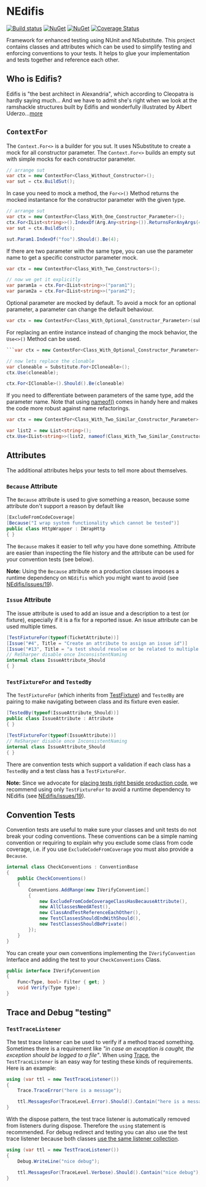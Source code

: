 # NEdifis

[![Build status](https://ci.appveyor.com/api/projects/status/tghwql6ktsc9enqw?svg=true)](https://ci.appveyor.com/project/awesome-inc-build/nedifis)
[![NuGet](https://img.shields.io/nuget/v/NEdifis.svg?style=flat-square)](https://www.nuget.org/packages/NEdifis/)
[![NuGet](https://img.shields.io/nuget/dt/NEdifis.svg?style=flat-square)](https://www.nuget.org/packages/NEdifis/)
[![Coverage Status](https://coveralls.io/repos/github/awesome-inc/NEdifis/badge.svg?branch=develop)](https://coveralls.io/github/awesome-inc/NEdifis?branch=develop)

Framework for enhanced testing using NUnit and NSubstitute. This project contains classes and
attributes which can be used to simplify testing and enforcing conventions to your tests. It
helps to glue your implementation and tests together and reference each other.

## Who is Edifis?

Edifis is "the best architect in Alexandria", which according to Cleopatra is hardly saying much... And we have to
admit she's right when we look at the ramshackle structures built by Edifis and wonderfully illustrated
by Albert Uderzo...[more](http://www.asterix.com/the-a-to-z-of-asterix/characters/edifis.html "Edifis")

## `ContextFor`

The `Context.For<>` is a builder for you sut. It uses NSubstitute to create a mock for all constructor parameter. The `Context.For<>` builds an empty sut with simple mocks for each constructor parameter.

```csharp
// arrange sut
var ctx = new ContextFor<Class_Without_Constructor>();
var sut = ctx.BuildSut();
```

In case you need to mock a method, the `For<>()` Method returns the mocked instantance for the constructor parameter with the given type.

```csharp
// arrange sut
var ctx = new ContextFor<Class_With_One_Constructor_Parameter>();
ctx.For<IList<string>>().IndexOf(Arg.Any<string>()).ReturnsForAnyArgs(4);
var sut = ctx.BuildSut();

sut.Param1.IndexOf("foo").Should().Be(4);
```

If there are two parameter with the same type, you can use the parameter name to get a specific constructor parameter mock.

```csharp
var ctx = new ContextFor<Class_With_Two_Constructors>();

// now we get it explicitly
var param1a = ctx.For<IList<string>>("param1");
var param2a = ctx.For<IList<string>>("param2");
```

Optional parameter are mocked by default. To avoid a mock for an optional parameter, a parameter can change the default behaviour.

```csharp
var ctx = new ContextFor<Class_With_Optional_Constructor_Parameter>(substituteOptionalParameter: false);
```

For replacing an entire instance instead of changing the mock behavior, the `Use<>()` Method can be used.

```csharp
```var ctx = new ContextFor<Class_With_Optional_Constructor_Parameter>();

// now lets replace the clonable
var cloneable = Substitute.For<ICloneable>();
ctx.Use(cloneable);

ctx.For<IClonable>().Should().Be(cloneable)
```

If you need to differentiate between parameters of the same type, add the parameter name. Note that using [nameof()](https://msdn.microsoft.com/en-us/library/dn986596.aspx) comes in handy here and makes the code more robust against name refactorings.

```csharp
var ctx = new ContextFor<Class_With_Two_Similar_Constructor_Parameter>();

var list2 = new List<string>();
ctx.Use<IList<string>>(list2, nameof(Class_With_Two_Similar_Constructor_Parameter.Param2));
```

## Attributes

The additional attributes helps your tests to tell more about themselves.

### `Because` Attribute

The `Because` attribute is used to give something a reason, because some attribute don't support
a reason by default like

```csharp
[ExcludeFromCodeCoverage]
[Because("I wrap system functionality which cannot be tested")]
public class HttpWrapper : IWrapHttp
{ }
```

The `Because` makes it easier to tell _why_ you have done something. Attribute are easier than
inspecting the file history and the attribute can be used for your convention tests (see below).

**Note:** Using the `Because` attribute on a production classes imposes a runtime dependency on `NEdifis` which you
might want to avoid (see [NEdifis/issues/19](https://github.com/awesome-inc/NEdifis/issues/19)).

### `Issue` Attribute

The issue attribute is used to add an issue and a description to a test (or fixture), especially
if it is a fix for a reported issue. An issue attribute can be used multiple times.

```csharp
[TestFixtureFor(typeof(TicketAttribute))]
[Issue("#4", Title = "Create an attribute to assign an issue id")]
[Issue("#13", Title = "a test should resolve or be related to multiple issues")]
// ReSharper disable once InconsistentNaming
internal class IssueAttribute_Should
{ }
```

### `TestFixtureFor` and `TestedBy`

The `TestFixtureFor` (which inherits from [TestFixture](https://github.com/nunit/docs/wiki/TestFixture-Attribute)) and `TestedBy` are pairing to make navigating between class and its fixture even easier.

```csharp
[TestedBy(typeof(IssueAttribute_Should))]
public class IssueAttribute : Attribute
{ }

[TestFixtureFor(typeof(IssueAttribute))]
// ReSharper disable once InconsistentNaming
internal class IssueAttribute_Should
{ }
```

There are convention tests which support a validation if each class has a `TestedBy` and a test class
has a `TestFixtureFor`.

**Note:** Since we advocate for [placing tests right beside production code](https://awesome-incremented.blogspot.de/2015/06/shipping-tests-along-with-production.html), we recommend using only `TestFixtureFor` to avoid a runtime dependency to NEdifis (see [NEdifis/issues/19](https://github.com/awesome-inc/NEdifis/issues/19)).

## Convention Tests

Convention tests are useful to make sure your classes and unit tests do not break your coding conventions. 
These conventions can be a simple naming convention or requiring to explain why you exclude some class from code coverage, i.e. if you use `ExcludeCodeFromCoverage` you must also provide a `Because`.

```csharp
internal class CheckConventions : ConventionBase
{
    public CheckConventions()
    {
        Conventions.AddRange(new IVerifyConvention[]
        {
            new ExcludeFromCodeCoverageClassHasBecauseAttribute(),
            new AllClassesNeedATest(),
            new ClassAndTestReferenceEachOther(),
            new TestClassesShouldEndWithShould(),
            new TestClassesShouldBePrivate()
        });
    }
}
```

You can create your own conventions implementing the `IVerifyConvention` Interface and adding the test to your `CheckConventions` Class.

```csharp
public interface IVerifyConvention
{
    Func<Type, bool> Filter { get; }
    void Verify(Type type);
}
```

## Trace and Debug "testing"

### `TestTraceListener`

The test trace listener can be used to verify if a method traced something. Sometimes there is a requirement like
*"in case an exception is caught, the exception should be logged to a file"*. When using [Trace](https://msdn.microsoft.com/en-us/library/system.diagnostics.trace(v=vs.110).aspx), the `TestTraceListener` is an easy way for testing these kinds of requirements. Here is an example:

```csharp
using (var ttl = new TestTraceListener())
{
    Trace.TraceError("here is a message");

    ttl.MessagesFor(TraceLevel.Error).Should().Contain("here is a message");
}
```

With the dispose pattern, the test trace listener is automatically removed from listeners during dispose. Therefore
the `using` statement is recommended. For debug redirect and testing you can also use the test trace listener because both classes [use the same listener collection]("https://msdn.microsoft.com/en-us/library/system.diagnostics.debug.listeners(v=vs.110).aspx").

```csharp
using (var ttl = new TestTraceListener())
{
    Debug.WriteLine("nice debug");

    ttl.MessagesFor(TraceLevel.Verbose).Should().Contain("nice debug");
}
```
